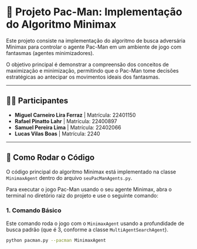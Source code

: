 # 🤖 Projeto Pac-Man: Implementação do Algoritmo Minimax

Este projeto consiste na implementação do algoritmo de busca adversária Minimax para controlar o agente Pac-Man em um ambiente de jogo com fantasmas (agentes minimizadores).

O objetivo principal é demonstrar a compreensão dos conceitos de maximização e minimização, permitindo que o Pac-Man tome decisões estratégicas ao antecipar os movimentos ideais dos fantasmas.

---

## 👨‍💻 Participantes

* **Miguel Carneiro Lira Ferraz** | Matrícula: 22401150
* **Rafael Pinatto Lahr** | Matrícula: 22400897
* **Samuel Pereira Lima** | Matrícula: 22402066
* **Lucas Vilas Boas** | Matrícula: 2240

---

## 🚀 Como Rodar o Código

O código principal do algoritmo Minimax está implementado na classe `MinimaxAgent` dentro do arquivo `seuPacManAgents.py`.

Para executar o jogo Pac-Man usando o seu agente Minimax, abra o terminal no diretório raiz do projeto e use o seguinte comando:

### 1. Comando Básico

Este comando roda o jogo com o `MinimaxAgent` usando a profundidade de busca padrão (que é 3, conforme a classe `MultiAgentSearchAgent`).

```bash
python pacman.py --pacman MinimaxAgent